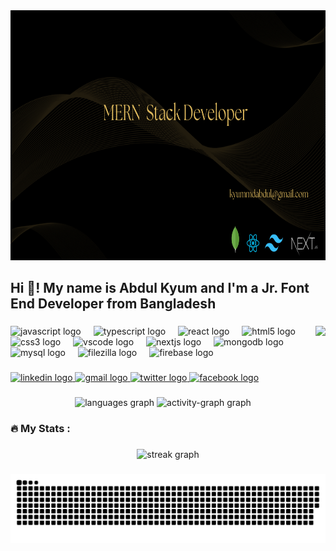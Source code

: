 <div align="center">
  <img width="100%" height="400" src="git-hub-banner.png"  />
</div>

###

<h2 align="left">Hi 👋! My name is Abdul Kyum and I'm a  Jr. Font End Developer from Bangladesh</h2>

###

<img align="right" height="150" src="https://i.ibb.co.com/GVJVBJM/Profile1.jpg"  />

###

<div align="left">
  <img src="https://cdn.jsdelivr.net/gh/devicons/devicon/icons/javascript/javascript-original.svg" height="30" alt="javascript logo"  />
  <img width="12" />
  <img src="https://cdn.jsdelivr.net/gh/devicons/devicon/icons/typescript/typescript-original.svg" height="30" alt="typescript logo"  />
  <img width="12" />
  <img src="https://cdn.jsdelivr.net/gh/devicons/devicon/icons/react/react-original.svg" height="30" alt="react logo"  />
  <img width="12" />
  <img src="https://cdn.jsdelivr.net/gh/devicons/devicon/icons/html5/html5-original.svg" height="30" alt="html5 logo"  />
  <img width="12" />
  <img src="https://cdn.jsdelivr.net/gh/devicons/devicon/icons/css3/css3-original.svg" height="30" alt="css3 logo"  />
  <img width="12" />
  <img src="https://cdn.jsdelivr.net/gh/devicons/devicon/icons/vscode/vscode-original.svg" height="30" alt="vscode logo"  />
  <img width="12" />
  <img src="https://cdn.jsdelivr.net/gh/devicons/devicon/icons/nextjs/nextjs-original.svg" height="30" alt="nextjs logo"  />
  <img width="12" />
  <img src="https://cdn.jsdelivr.net/gh/devicons/devicon/icons/mongodb/mongodb-original.svg" height="30" alt="mongodb logo"  />
  <img width="12" />
  <img src="https://cdn.jsdelivr.net/gh/devicons/devicon/icons/mysql/mysql-original.svg" height="30" alt="mysql logo"  />
  <img width="12" />
  <img src="https://cdn.jsdelivr.net/gh/devicons/devicon/icons/filezilla/filezilla-plain.svg" height="30" alt="filezilla logo"  />
  <img width="12" />
  <img src="https://cdn.jsdelivr.net/gh/devicons/devicon/icons/firebase/firebase-plain.svg" height="30" alt="firebase logo"  />
</div>

###

<div align="left">
  <a href="https://www.linkedin.com/in/md-abdul-kyum-6ba2ba328/" target="_blank">
    <img src="https://img.shields.io/static/v1?message=LinkedIn&logo=linkedin&label=&color=0077B5&logoColor=white&labelColor=&style=plastic" height="35" alt="linkedin logo"  />
  </a>
  <a href="https://mail.google.com/mail/?view=cm&to=kyummdabdul@gmail.com" target="_blank">
    <img src="https://img.shields.io/static/v1?message=Gmail&logo=gmail&label=&color=D14836&logoColor=white&labelColor=&style=plastic" height="35" alt="gmail logo"  />
  </a>
  <a href="https://x.com/kyummdabdul" target="_blank">
    <img src="https://img.shields.io/static/v1?message=Twitter&logo=twitter&label=&color=1DA1F2&logoColor=white&labelColor=&style=plastic" height="35" alt="twitter logo"  />
  </a>
  <a href="https://web.facebook.com/mdabdulkyum5325/" target="_blank">
    <img src="https://img.shields.io/static/v1?message=Facebook&logo=facebook&label=&color=1877F2&logoColor=white&labelColor=&style=plastic" height="35" alt="facebook logo"  />
  </a>
</div>

###
<div align="center">
  <img src="https://github-readme-stats.vercel.app/api/top-langs?username=mdabdulkyum1&locale=en&hide_title=false&layout=compact&card_width=320&langs_count=5&theme=dracula&hide_border=false&order=2" height="150" alt="languages graph"  />
  <img src="https://github-readme-activity-graph.vercel.app/graph?username=mdabdulkyum1&radius=16&theme=react&area=true&order=5" height="300" alt="activity-graph graph"  />
</div>

###



###

<h3 align="left">🔥   My Stats :</h3>

###

<div align="center">
  <img src="https://streak-stats.demolab.com?user=mdabdulkyum1&locale=en&mode=daily&theme=dark&hide_border=false&border_radius=5&order=3" height="220" alt="streak graph"  />
</div>

###



###

<picture>
  <source media="(prefers-color-scheme: dark)" srcset="https://raw.githubusercontent.com/mdabdulkyum1/mdabdulkyum1/main/github-snake-dark.svg" />
  <source media="(prefers-color-scheme: light)" srcset="https://raw.githubusercontent.com/mdabdulkyum1/mdabdulkyum1/main/github-snake.svg" />
  <img alt="Snake animation" src="https://raw.githubusercontent.com/mdabdulkyum1/mdabdulkyum1/main/github-snake.svg" />
</picture>

###


